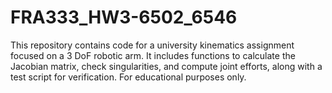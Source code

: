 # FRA333_HW3-6502_6546
This repository contains code for a university kinematics assignment focused on a 3 DoF robotic arm. It includes functions to calculate the Jacobian matrix, check singularities, and compute joint efforts, along with a test script for verification. For educational purposes only.
